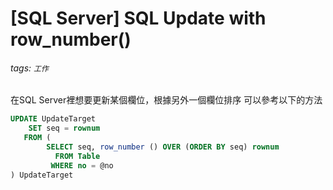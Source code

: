 # [SQL Server] SQL Update with row_number() 

###### tags: `工作`


在SQL Server裡想要更新某個欄位，根據另外一個欄位排序
可以參考以下的方法 
```sql
UPDATE UpdateTarget
    SET seq = rownum
   FROM (
        SELECT seq, row_number () OVER (ORDER BY seq) rownum
          FROM Table
         WHERE no = @no
) UpdateTarget
```